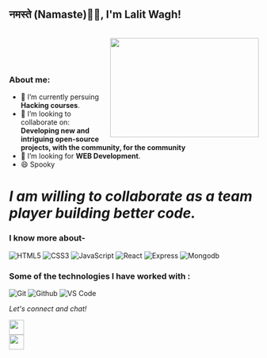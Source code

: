 
### <h2>नमस्ते (Namaste)🙏🏻, I'm Lalit Wagh!
  </br>
<img align="right" src="https://media.tenor.com/GfSX-u7VGM4AAAAC/coding.gif" width="300" height="200"/>
</br></br></br>


### About me:

- 🔭 I’m currently persuing **Hacking courses**.
- 👯 I’m looking to collaborate on: **Developing new and intriguing open-source projects, with the community, for the community**
- 🤔 I’m looking for **WEB Development**.
- 😄 Spooky


# *I am willing to collaborate as a team player building better code.*




### I know more about- 

![HTML5](https://img.shields.io/badge/html-HTML5-yellow)
![CSS3](https://img.shields.io/badge/css-CSS3-brightgreen)
![JavaScript](https://img.shields.io/badge/JS-Javascript-red)
![React](https://img.shields.io/badge/React-React-blue)
![Express](https://img.shields.io/badge/express-Express-blueviolet)
![Mongodb](https://img.shields.io/badge/Mongodb-mongodb-brightgreen)




### Some of the technologies I have worked with :

![Git](http://img.shields.io/badge/-Git-000000?style=for-the-badge&logo=Git)
![Github](http://img.shields.io/badge/-Github-000000?style=for-the-badge&logo=Github&logoColor=green)
![VS Code](http://img.shields.io/badge/-VS%20Code-000000?style=for-the-badge&logo=Visual-studio-code&logoColor=blue)


<p align="left">
  <i>Let's connect and chat!</i>

  <p align="center">
   
  <a href="https://www.linkedin.com/in/lalitwaghlink" alt="Linkedin"><img src="https://github.com/nitish-awasthi/nitish-awasthi/blob/master/174857.png" height="30" width="30"></a>
  <br />
  <a href="https://www.instagram.com/lalitwagh_25" alt="Instagram"><img src="https://github.com/nitish-awasthi/nitish-awasthi/blob/master/instagram-logo-png-transparent-background-hd-3.png" height="30" width="30"></a>
</p>


